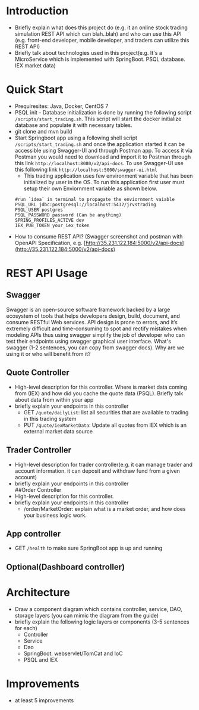 # Introduction  
- Briefly explain what does this project do (e.g. it an online stock trading simulation REST API which can blah..blah) and who can use this API (e.g. front-end developer, mobile developer, and traders can utilize this REST API)  
- Briefly talk about technologies used in this project(e.g. It's a MicroService which is implemented with SpringBoot. PSQL database. IEX market data)  
  
# Quick Start  
- Prequiresites: Java, Docker, CentOS 7  
- PSQL init - Database initialization is done by running the following script `/scripts/start_trading.sh`. This script will start the docker initialize database and populate it with necessary tables.
- git clone and mvn build  
- Start Springboot app using a following shell script  `/scripts/start_trading.sh` and once the application started it can be accessible using Swagger-UI and through Postman app. To access it via Postman you would need to download and import it to Postman through this link `http://localhost:8080/v2/api-docs`. To use Swagger-UI use this following link `http://localhost:5000/swagger-ui.html`
  - This trading application uses few environment variable that has been initialized by user in the OS. To run this application first user must setup their own Enviornment variable as shown below.
  ```add enviornment variable to ~/.bash_profile
  #run `idea` in terminal to propagate the enviornment vaiable
  PSQL_URL jdbc:postgresql://localhost:5432/jrvstrading
  PSQL_USER postgres
  PSQL_PASSWORD password (Can be anything)
  SPRING_PROFILES_ACTIVE dev
  IEX_PUB_TOKEN your_iex_token
  ```
- How to consume REST API? (Swagger screenshot and postman with OpenAPI Specification, e.g. [http://35.231.122.184:5000/v2/api-docs](http://35.231.122.184:5000/v2/api-docs)  
  
# REST API Usage  
## Swagger  
Swagger is an open-source software framework backed by a large ecosystem of tools that helps developers design, build, document, and consume RESTful Web services. API design is prone to errors, and it’s extremely difficult and time-consuming to spot and rectify mistakes when modeling APIs thus using swagger simplify the job of developer who can test their endpoints using swagger graphical user interface.
What's swagger (1-2 sentences, you can copy from swagger docs). Why are we using it or who will benefit from it?  
## Quote Controller  
- High-level description for this controller. Where is market data coming from (IEX) and how did you cache the quote data (PSQL). Briefly talk about data from within your app  
- briefly explain your endpoints in this controller  
  - GET `/quote/dailyList`: list all securities that are available to trading in this trading system  
  - PUT `/quote/iexMarketData`: Update all quotes from IEX which is an external market data source  
## Trader Controller  
- High-level description for trader controller(e.g. it can manage trader and account information. it can deposit and withdraw fund from a given account)  
- briefly explain your endpoints in this controller  
##Order Controller  
- High-level description for this controller.  
- briefly explain your endpoints in this controller  
  - /order/MarketOrder: explain what is a market order, and how does your business logic work.   
## App controller  
- GET `/health` to make sure SpringBoot app is up and running  
## Optional(Dashboard controller)  
  
# Architecture  
- Draw a component diagram which contains controller, service, DAO, storage layers (you can mimic the diagram from the guide)  
- briefly explain the following logic layers or components (3-5 sentences for each)  
  - Controller   
  - Service  
  - Dao  
  - SpringBoot: webservlet/TomCat and IoC  
  - PSQL and IEX  
  
# Improvements  
- at least 5 improvements
<!--stackedit_data:
eyJoaXN0b3J5IjpbLTEzNjY0Mjc5LDg1MDY2Mzk1MCwtMzA1OD
IyMDMyLDE3ODAyOTg5MTQsMjA0NDA4NDEsLTE5MDEyMjg5ODcs
LTUwMjAwMzg0XX0=
-->